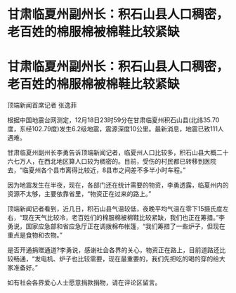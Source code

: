 # 甘肃临夏州副州长：积石山县人口稠密，老百姓的棉服棉被棉鞋比较紧缺

# 甘肃临夏州副州长：积石山县人口稠密，老百姓的棉服棉被棉鞋比较紧缺

顶端新闻首席记者 张逸菲

根据中国地震台网测定，12月18日23时59分在甘肃临夏州积石山县(北纬35.70度，东经102.79度)发生6.2级地震，震源深度10公里。最新消息，地震已致111人遇难。

甘肃临夏州副州长李勇告诉顶端新闻记者，临夏州人口比较多，积石山县大概二十六七万人，在西北地区算人口较为稠密的。目前，受伤的村民都已转移到医院去，“临夏州各个县市离得比较近，8县市之间差不多半小时车程。”

因为地震发生在半夜，现在，各部门还在统计需要的物资，李勇透露，临夏州内的资源不太够，主要依靠省里，“物资正在过来的路上。”

顶端新闻记者看到，近几日，积石山县气温较低，夜晚平均气温在零下15摄氏度左右，“现在天气比较冷，老百姓们的棉服棉被棉鞋比较紧缺，我们也正在筹措。”李勇说，国家应急部和省应急厅正在调拨棉布帐篷，“我们筹措了一些炉子，但现在重点是食物和衣物。”

是否开通捐赠通道?李勇说，感谢社会各界的关心，物资正在路上，目前道路还比较畅通，“发电机、炉子也比较需要，现在最重要的，我们先把吃的喝的穿的给大家准备好。”

如有社会各界爱心人士愿意捐款捐物，请在评论区留言。

